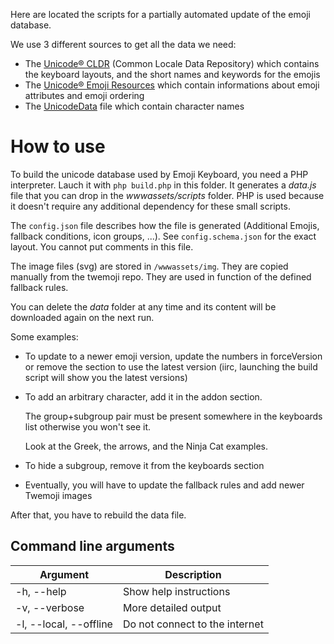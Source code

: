 Here are located the scripts for a partially automated update of the emoji database.

We use 3 different sources to get all the data we need:
- The [Unicode® CLDR](http://cldr.unicode.org/index) (Common Locale Data Repository) which contains the keyboard layouts, and the short names and keywords for the emojis
- The [Unicode® Emoji Resources](http://unicode.org/emoji/) which contain informations about emoji attributes and emoji ordering
- The [UnicodeData](http://unicode.org/Public/3.0-Update/UnicodeData-3.0.0.html) file which contain character names

How to use
==========
To build the unicode database used by Emoji Keyboard, you need a PHP interpreter. Lauch it with `php build.php` in this folder. It generates a *data.js* file that you can drop in the *wwwassets/scripts* folder. PHP is used because it doesn't require any additional dependency for these small scripts.

The `config.json` file describes how the file is generated (Additional Emojis, fallback conditions, icon groups, ...). See `config.schema.json` for the exact layout. You cannot put comments in this file.

The image files (svg) are stored in `/wwwassets/img`. They are copied manually from the twemoji repo. They are used in function of the defined fallback rules.

You can delete the *data* folder at any time and its content will be downloaded again on the next run.

Some examples:
- To update to a newer emoji version, update the numbers in forceVersion or remove the section to use the latest version (iirc, launching the build script will show you the latest versions)
- To add an arbitrary character, add it in the addon section.
	
	The group+subgroup pair must be present somewhere in the keyboards list otherwise you won't see it.

	Look at the Greek, the arrows, and the Ninja Cat examples.
- To hide a subgroup, remove it from the keyboards section
- Eventually, you will have to update the fallback rules and add newer Twemoji images

After that, you have to rebuild the data file.

## Command line arguments
| Argument               | Description                    |
| ---------------------- | ------------------------------ |
| -h, --help             | Show help instructions         |
| -v, --verbose          | More detailed output           |
| -l, --local, --offline | Do not connect to the internet |